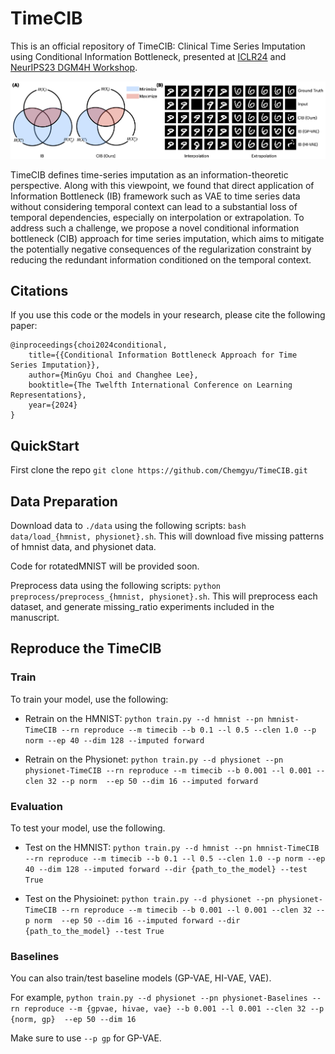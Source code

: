 # TimeCIB
This is an official repository of TimeCIB: Clinical Time Series Imputation using Conditional Information Bottleneck, presented at [ICLR24](https://openreview.net/forum?id=K1mcPiDdOJ) and [NeurIPS23 DGM4H Workshop](https://sites.google.com/ethz.ch/dgm4h-neurips2023).

![Conceptual Figure](fig/TimeCIB.png)


TimeCIB defines time-series imputation as an information-theoretic perspective. Along with this viewpoint, we found that direct application of Information Bottleneck (IB) framework such as VAE to time series data without considering temporal context can lead to a substantial loss of temporal dependencies, especially on interpolation or extrapolation. To address such a challenge, we propose a novel conditional information bottleneck (CIB) approach for time series imputation, which aims to mitigate the potentially negative consequences of the regularization constraint by reducing the redundant information conditioned on the temporal context.

## Citations
If you use this code or the models in your research, please cite the following paper:

    @inproceedings{choi2024conditional,
        title={{Conditional Information Bottleneck Approach for Time Series Imputation}},
        author={MinGyu Choi and Changhee Lee},
        booktitle={The Twelfth International Conference on Learning Representations},
        year={2024}
    }

## QuickStart
First clone the repo `git clone https://github.com/Chemgyu/TimeCIB.git`


## Data Preparation
Download data to `./data` using the following scripts: `bash data/load_{hmnist, physionet}.sh`. This will download five missing patterns of hmnist data, and physionet data.

Code for rotatedMNIST will be provided soon.

Preprocess data using the following scripts: `python preprocess/preprocess_{hmnist, physionet}.sh`. This will preprocess each dataset, and generate missing_ratio experiments included in the manuscript.


## Reproduce the TimeCIB

### Train
To train your model, use the following:
- Retrain on the HMNIST: `python train.py --d hmnist --pn hmnist-TimeCIB --rn reproduce --m timecib --b 0.1 --l 0.5 --clen 1.0 --p norm --ep 40 --dim 128 --imputed forward`

- Retrain on the Physionet: `python train.py --d physionet --pn physionet-TimeCIB --rn reproduce --m timecib --b 0.001 --l 0.001 --clen 32 --p norm  --ep 50 --dim 16 --imputed forward`

### Evaluation
To test your model, use the following.
- Test on the HMNIST: `python train.py --d hmnist --pn hmnist-TimeCIB --rn reproduce --m timecib --b 0.1 --l 0.5 --clen 1.0 --p norm --ep 40 --dim 128 --imputed forward --dir {path_to_the_model} --test True`

- Test on the Physioinet: `python train.py --d physionet --pn physionet-TimeCIB --rn reproduce --m timecib --b 0.001 --l 0.001 --clen 32 --p norm  --ep 50 --dim 16 --imputed forward --dir {path_to_the_model} --test True`

### Baselines
You can also train/test baseline models (GP-VAE, HI-VAE, VAE). 

For example, `python train.py --d physionet --pn physionet-Baselines --rn reproduce --m {gpvae, hivae, vae} --b 0.001 --l 0.001 --clen 32 --p {norm, gp}  --ep 50 --dim 16` 

Make sure to use `--p gp` for GP-VAE.